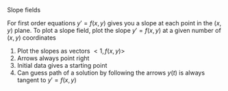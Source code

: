 Slope fields

For first order equations $y' = f(x,y)$ gives you a slope at each point in the $(x,y)$ plane. To plot a slope field, plot the slope $y' = f(x,y)$ at a given number of $(x,y)$ coordinates

1) Plot the slopes as vectors $<1, f(x,y)>$
2) Arrows always point right
3) Initial data gives a starting point
4) Can guess path of a solution by following the arrows
	$y(t)$ is always tangent to $y' = f(x,y)$

